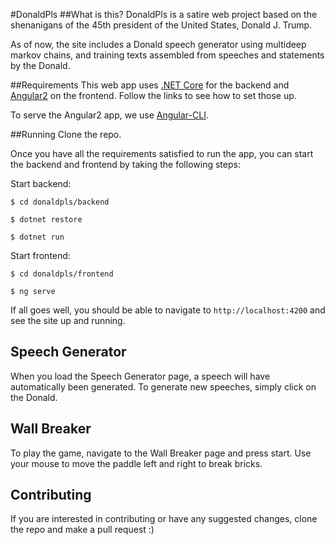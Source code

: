 #DonaldPls
##What is this?
DonaldPls is a satire web project based on the shenanigans of the 45th president of the United States, Donald J. Trump.

As of now, the site includes a Donald speech generator using multideep markov chains, and training texts assembled from speeches and statements by the Donald.

##Requirements
This web app uses [.NET Core](https://www.microsoft.com/net/core#macos) for the backend and [Angular2](https://angular.io/) on the frontend. Follow the links to see how to set those up.

To serve the Angular2 app, we use [Angular-CLI](https://github.com/angular/angular-cli).

##Running
Clone the repo. 

Once you have all the requirements satisfied to run the app, you can start the backend and frontend by taking the following steps:

Start backend: 

`$ cd donaldpls/backend`

`$ dotnet restore`

`$ dotnet run`

Start frontend:

`$ cd donaldpls/frontend`

`$ ng serve`

If all goes well, you should be able to navigate to `http://localhost:4200` and see the site up and running.

## Speech Generator
When you load the Speech Generator page, a speech will have automatically been generated. To generate new speeches, simply click on the Donald.

## Wall Breaker
To play the game, navigate to the Wall Breaker page and press start. Use your mouse to move the paddle left and right to break bricks.

## Contributing
If you are interested in contributing or have any suggested changes, clone the repo and make a pull request :)


